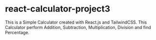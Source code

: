 # react-calculator-project3
This is a Simple Calculator created with React.js and TailwindCSS. This Calculator perform Addition, Subtraction, Multiplication, Division and find Percentage.
